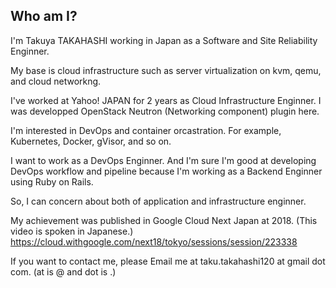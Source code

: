 ## Who am I?

I'm Takuya TAKAHASHI working in Japan as a Software and Site Reliability Enginner.

My base is cloud infrastructure such as server virtualization on kvm, qemu, and cloud networkng.

I've worked at Yahoo! JAPAN for 2 years as Cloud Infrastructure Enginner.
I was developped OpenStack Neutron (Networking component) plugin here.

I'm interested in DevOps and container orcastration. For example, Kubernetes, Docker, gVisor, and so on.

I want to work as a DevOps Enginner. And I'm sure I'm good at developing DevOps workflow and pipeline because I'm working as a Backend Enginner using Ruby on Rails.

So, I can concern about both of application and infrastructure enginner.

My achievement was published in Google Cloud Next Japan at 2018.
(This video is spoken in Japanese.)
https://cloud.withgoogle.com/next18/tokyo/sessions/session/223338

If you want to contact me, please Email me at taku.takahashi120 at gmail dot com. (at is @ and dot is .)
